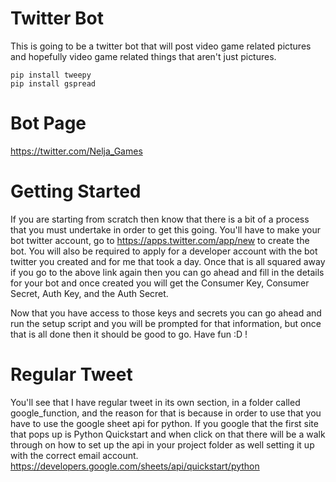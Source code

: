 # Twitter Bot
This is going to be a twitter bot that will post video game related pictures and hopefully
video game related things that aren't just pictures.

```
pip install tweepy
pip install gspread
```
# Bot Page
https://twitter.com/Nelja_Games

# Getting Started
If you are starting from scratch then know that there is a bit of a process that you must
undertake in order to get this going. You'll have to make your bot twitter account, go
to https://apps.twitter.com/app/new to create the bot. You will also be required to apply
for a developer account with the bot twitter you created and for me that took a day.
Once that is all squared away if you go to the above link again then you can go ahead 
and fill in the details for your bot and once created you will get the Consumer Key,
 Consumer Secret, Auth Key, and the Auth Secret.

 Now that you have access to those keys and secrets you can go ahead and run the setup
  script and you will be prompted for that information, but once that is all done then
  it should be good to go. Have fun :D !
  

# Regular Tweet
You'll see that I have regular tweet in its own section, in a folder called google_function,
and the reason for that is because in order to use that you have to use the google sheet
api for python. If you google that the first site that pops up is Python Quickstart and when
click on that there will be a walk through on how to set up the api in your project folder
as well setting it up with the correct email account.
https://developers.google.com/sheets/api/quickstart/python
